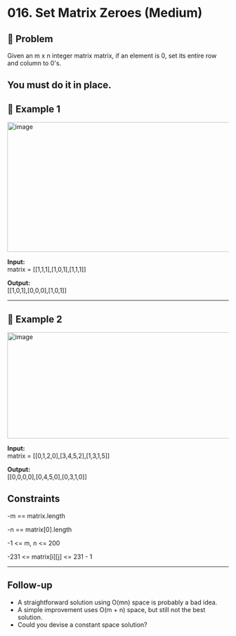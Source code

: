 # 016. Set Matrix Zeroes (Medium)

## 📌 Problem
Given an m x n integer matrix matrix, if an element is 0, set its entire row and column to 0's.

You must do it in place.
---

## 🔹 Example 1
<img width="792" height="296" alt="image" src="https://github.com/user-attachments/assets/df91080d-47e2-4003-842e-64af4144ecf9" />

**Input:**  
matrix = [[1,1,1],[1,0,1],[1,1,1]]

**Output:**  
[[1,0,1],[0,0,0],[1,0,1]]

---

## 🔹 Example 2
<img width="794" height="242" alt="image" src="https://github.com/user-attachments/assets/184db745-e1d1-47af-bd0b-4184ab2bf506" />

**Input:**  
matrix = [[0,1,2,0],[3,4,5,2],[1,3,1,5]]

**Output:**  
[[0,0,0,0],[0,4,5,0],[0,3,1,0]]




## Constraints
-m == matrix.length

-n == matrix[0].length

-1 <= m, n <= 200

-231 <= matrix[i][j] <= 231 - 1 

---

## Follow-up
- A straightforward solution using O(mn) space is probably a bad idea.
- A simple improvement uses O(m + n) space, but still not the best solution.
- Could you devise a constant space solution?

